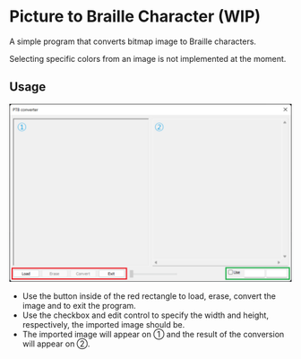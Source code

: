 # Picture to Braille Character (WIP)
A simple program that converts bitmap image to Braille characters.

Selecting specific colors from an image is not implemented at the moment.
## Usage
![Main window of the program](img/pic.png)
* Use the button inside of the red rectangle to load, erase, convert the image and to exit the program.
* Use the checkbox and edit control to specify the width and height, respectively, the imported image should be.
* The imported image will appear on ① and the result of the conversion will appear on ②.
